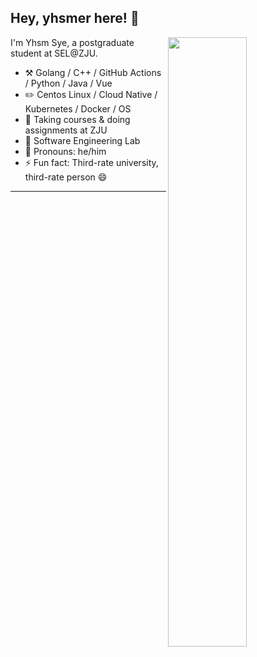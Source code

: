 ## Hey, yhsmer here! 👋

<img align="right" width="50%" src="https://github-readme-stats.vercel.app/api?username=yhsmer&theme=tokyonight&show_icons=true">

I'm Yhsm Sye, a postgraduate student at SEL@ZJU.

- ⚒️ Golang / C++ / GitHub Actions / Python / Java / Vue
- ✏️ Centos Linux / Cloud Native / Kubernetes / Docker / OS
- 🌱 Taking courses & doing assignments at ZJU
- 👯 Software Engineering Lab
- 👨 Pronouns: he/him
- ⚡ Fun fact: Third-rate university, third-rate person 😄

---
